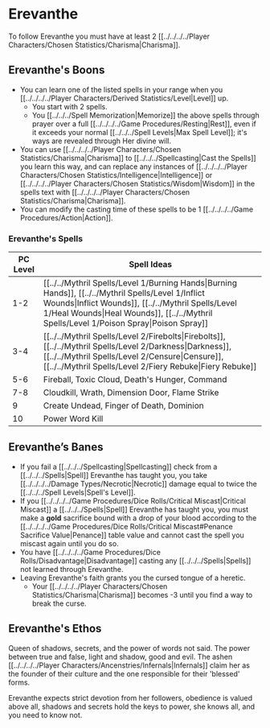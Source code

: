 # Erevanthe

To follow Erevanthe you must have at least 2 [[../../../../Player Characters/Chosen Statistics/Charisma\|Charisma]].
## Erevanthe's Boons
- You can learn one of the listed spells in your range when you [[../../../../Player Characters/Derived Statistics/Level|Level]] up.
	- You start with 2 spells.
	- You [[../../../Spell Memorization|Memorize]] the above spells through prayer over a full [[../../../../Game Procedures/Resting|Rest]], even if it exceeds your normal [[../../../Spell Levels|Max Spell Level]]; it's ways are revealed through Her divine will.
- You can use [[../../../../Player Characters/Chosen Statistics/Charisma\|Charisma]] to [[../../../Spellcasting\|Cast the Spells]] you learn this way, and can replace any instances of [[../../../../Player Characters/Chosen Statistics/Intelligence|Intelligence]] or [[../../../../Player Characters/Chosen Statistics/Wisdom|Wisdom]] in the spells text with [[../../../../Player Characters/Chosen Statistics/Charisma|Charisma]].
- You can modify the casting time of these spells to be 1 [[../../../../Game Procedures/Action\|Action]].
### Erevanthe's Spells

| PC Level | Spell Ideas                                                                                                                                                                                                                                            |
| -------- | ------------------------------------------------------------------------------------------------------------------------------------------------------------------------------------------------------------------------------------------------------ |
| 1-2      | [[../../Mythril Spells/Level 1/Burning Hands\|Burning Hands]], [[../../Mythril Spells/Level 1/Inflict Wounds\|Inflict Wounds]], [[../../Mythril Spells/Level 1/Heal Wounds\|Heal Wounds]], [[../../Mythril Spells/Level 1/Poison Spray\|Poison Spray]] |
| 3-4      | [[../../Mythril Spells/Level 2/Firebolts\|Firebolts]], [[../../Mythril Spells/Level 2/Darkness\|Darkness]], [[../../Mythril Spells/Level 2/Censure\|Censure]], [[../../Mythril Spells/Level 2/Fiery Rebuke\|Fiery Rebuke]]                             |
| 5-6      | Fireball, Toxic Cloud, Death's Hunger, Command                                                                                                                                                                                                         |
| 7-8      | Cloudkill, Wrath, Dimension Door, Flame Strike                                                                                                                                                                                                         |
| 9        | Create Undead, Finger of Death, Dominion                                                                                                                                                                                                               |
| 10       | Power Word Kill                                                                                                                                                                                                                                        |
## Erevanthe’s Banes
- If you fail a [[../../../Spellcasting\|Spellcasting]] check from a [[../../../Spells|Spell]] Erevanthe has taught you, you take [[../../../../Damage Types/Necrotic|Necrotic]] damage equal to twice the [[../../../Spell Levels|Spell's Level]]. 
- If you [[../../../../Game Procedures/Dice Rolls/Critical Miscast|Critical Miscast]] a [[../../../Spells|Spell]] Erevanthe has taught you, you must make a **gold** sacrifice bound with a drop of your blood according to the [[../../../../Game Procedures/Dice Rolls/Critical Miscast#Penance Sacrifice Value|Penance]] table value and cannot cast the spell you miscast again until you do so. 
- You have [[../../../../Game Procedures/Dice Rolls/Disadvantage|Disadvantage]] casting any [[../../../Spells|Spells]] not learned through Erevanthe.
- Leaving Erevanthe's faith grants you the cursed tongue of a heretic.
	- Your [[../../../../Player Characters/Chosen Statistics/Charisma|Charisma]] becomes -3 until you find a way to break the curse.

## Erevanthe's Ethos
Queen of shadows, secrets, and the power of words not said. The power between true and false, light and shadow, good and evil. The ashen [[../../../../Player Characters/Ancenstries/Infernals\|Infernals]] claim her as the founder of their culture and the one responsible for their 'blessed' forms. 

Erevanthe expects strict devotion from her followers, obedience is valued above all, shadows and secrets hold the keys to power, she knows all, and you need to know not.